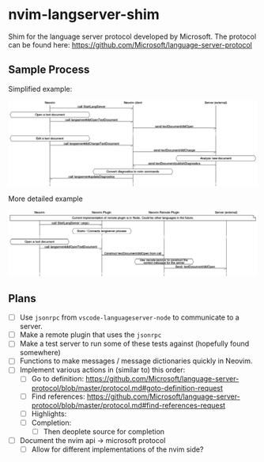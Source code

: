 # nvim-langserver-shim

Shim for the language server protocol developed by Microsoft. The protocol can be found here: https://github.com/Microsoft/language-server-protocol


## Sample Process

Simplified example:

![Sample Process](./docs/basic_sequence.png)

More detailed example

![Communication](./docs/communication.png)


## Plans

- [ ] Use `jsonrpc` from `vscode-languageserver-node` to communicate to a server.
- [ ] Make a remote plugin that uses the `jsonrpc`
- [ ] Make a test server to run some of these tests against (hopefully found somewhere)
- [ ] Functions to make messages / message dictionaries quickly in Neovim.
- [ ] Implement various actions in (similar to) this order:
    - [ ] Go to definition: https://github.com/Microsoft/language-server-protocol/blob/master/protocol.md#goto-definition-request
    - [ ] Find references: https://github.com/Microsoft/language-server-protocol/blob/master/protocol.md#find-references-request
    - [ ] Highlights:
    - [ ] Completion:
        - [ ] Then deoplete source for completion
- [ ] Document the nvim api -> microsoft protocol
    - [ ] Allow for different implementations of the nvim side?
